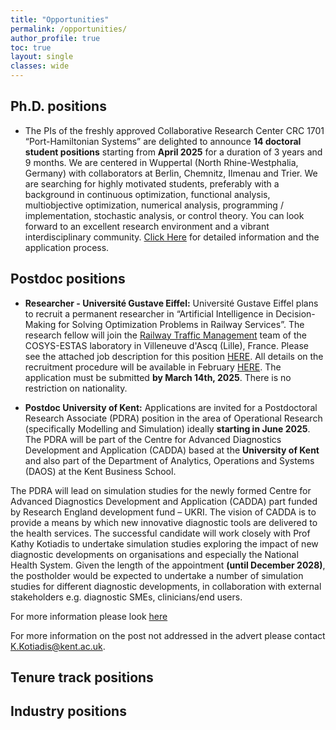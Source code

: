 ```yaml
---
title: "Opportunities"
permalink: /opportunities/
author_profile: true
toc: true
layout: single
classes: wide
---
```



## Ph.D. positions
* The PIs of the freshly approved Collaborative Research Center CRC 1701 “Port-Hamiltonian Systems” are delighted to announce __14 doctoral student positions__ starting from __April 2025__ for a duration of 3 years and 9 months.  We are centered in Wuppertal (North Rhine-Westphalia, Germany) with collaborators at Berlin, Chemnitz, Ilmenau and Trier.
We are searching for highly motivated students, preferably with a background in continuous optimization, functional analysis, multiobjective optimization, numerical analysis, programming / implementation, stochastic analysis, or control theory. You can look forward to an excellent research environment and a vibrant interdisciplinary community.
[Click Here](https://phi.uni-wuppertal.de/en/port-hamiltonian-institute/crc-1701/) for detailed information and the application process.

## Postdoc positions
* __Researcher - Université Gustave Eiffel:__
Université Gustave Eiffel plans to recruit a permanent researcher in “Artificial Intelligence in Decision-Making for Solving Optimization Problems in Railway Services”.
The research fellow will join the [Railway Traffic Management](https://estas.univ-gustave-eiffel.fr/english/research/traffic-management) team of the COSYS-ESTAS laboratory in Villeneuve d'Ascq (Lille), France.
Please see the attached job description for this position [HERE](/assets/pdffiles/Eiffel_postdoc_2025.pdf).
All details on the recruitment procedure will be available in February [HERE](https://www.concours.developpement-durable.gouv.fr).
The application must be submitted __by March 14th, 2025__.
There is no restriction on nationality.

* __Postdoc University of Kent:__ Applications are invited for a Postdoctoral Research Associate (PDRA) position in the area of Operational Research  (specifically Modelling and Simulation) ideally __starting in June 2025__. The PDRA will be part of the Centre for Advanced Diagnostics Development and Application (CADDA) based at the __University of Kent__ and also part of the Department of Analytics, Operations and Systems (DAOS) at the Kent Business School.

The PDRA will lead on simulation studies for the newly formed Centre for Advanced Diagnostics Development and Application (CADDA) part funded by Research England development fund – UKRI. The vision of CADDA is to provide a means by which new innovative diagnostic tools are delivered to the health services. The successful candidate will work closely with Prof Kathy Kotiadis to undertake simulation studies exploring the impact of new diagnostic developments on organisations and especially the National Health System. Given the length of the appointment __(until December 2028)__, the postholder would be expected to undertake a number of simulation studies for different diagnostic developments, in collaboration with external stakeholders e.g. diagnostic SMEs, clinicians/end users.

For more information please look [here](https://jobs.kent.ac.uk/vacancy.aspx?ref=KBS-212-25-R)

For more information on the post not addressed in the advert please contact K.Kotiadis@kent.ac.uk.

## Tenure track positions


   
## Industry positions
